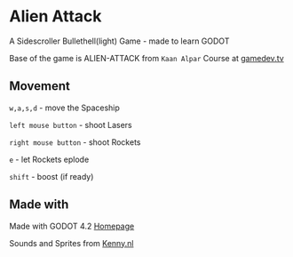 # Alien Attack

A Sidescroller Bullethell(light) Game - made to learn GODOT

Base of the game is ALIEN-ATTACK from `Kaan Alpar` Course at [gamedev.tv](https://www.gamedev.tv/courses/godot-complete-2d)

## Movement

`w,a,s,d` - move the Spaceship

`left mouse button` - shoot Lasers

`right mouse button` - shoot Rockets

`e` - let Rockets eplode

`shift` - boost (if ready)


## Made with

Made with GODOT 4.2 [Homepage](https://godotengine.org/)

Sounds and Sprites from [Kenny.nl](https://kenney.nl/assets)
